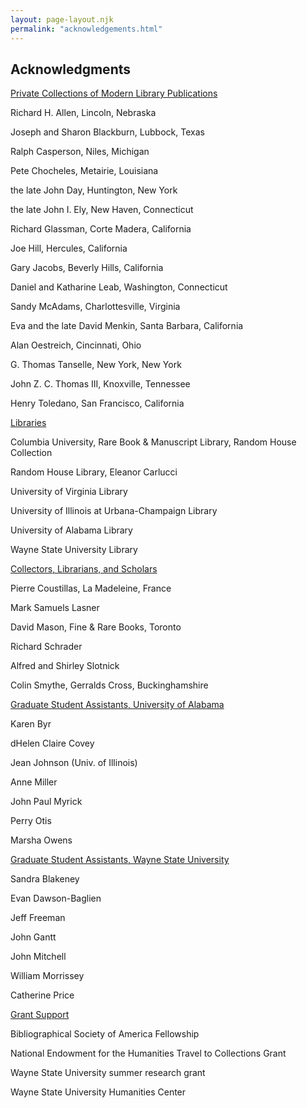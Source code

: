 ```yaml
---
layout: page-layout.njk
permalink: "acknowledgements.html"
---
```


## Acknowledgments

<u>Private Collections of Modern Library Publications</u>

Richard H. Allen, Lincoln, Nebraska

Joseph and Sharon Blackburn, Lubbock, Texas

Ralph Casperson, Niles, Michigan

Pete Chocheles, Metairie, Louisiana

the late John Day, Huntington, New York

the late John I. Ely, New Haven, Connecticut

Richard Glassman, Corte Madera, California

Joe Hill, Hercules, California

Gary Jacobs, Beverly Hills, California

Daniel and Katharine Leab, Washington, Connecticut

Sandy McAdams, Charlottesville, Virginia

Eva and the late David Menkin, Santa Barbara, California

Alan Oestreich, Cincinnati, Ohio

G. Thomas Tanselle, New York, New York

John Z. C. Thomas III, Knoxville, Tennessee

Henry Toledano, San Francisco, California

<u>Libraries</u>

Columbia University, Rare Book & Manuscript Library, Random House
Collection

Random House Library, Eleanor Carlucci

University of Virginia Library

University of Illinois at Urbana-Champaign Library

University of Alabama Library

Wayne State University Library

<u>Collectors, Librarians, and Scholars</u>

Pierre Coustillas, La Madeleine, France

Mark Samuels Lasner

David Mason, Fine & Rare Books, Toronto

Richard Schrader

Alfred and Shirley Slotnick

Colin Smythe, Gerralds Cross, Buckinghamshire

<u>Graduate Student Assistants, University of Alabama</u>

Karen Byr

dHelen Claire Covey

Jean Johnson (Univ. of Illinois)

Anne Miller

John Paul Myrick

Perry Otis

Marsha Owens

<u>Graduate Student Assistants, Wayne State University</u>

Sandra Blakeney

Evan Dawson-Baglien

Jeff Freeman

John Gantt

John Mitchell

William Morrissey

Catherine Price

<u>Grant Support</u>

Bibliographical Society of America Fellowship

National Endowment for the Humanities Travel to Collections Grant

Wayne State University summer research grant

Wayne State University Humanities Center
